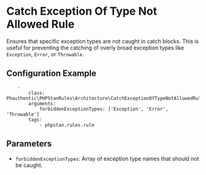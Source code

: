 # Catch Exception Of Type Not Allowed Rule

Ensures that specific exception types are not caught in catch blocks. This is useful for preventing the catching of overly broad exception types like `Exception`, `Error`, or `Throwable`.

## Configuration Example

```neon
    -
        class: Phauthentic\PHPStanRules\Architecture\CatchExceptionOfTypeNotAllowedRule
        arguments:
            forbiddenExceptionTypes: ['Exception', 'Error', 'Throwable']
        tags:
            - phpstan.rules.rule
```

## Parameters

- `forbiddenExceptionTypes`: Array of exception type names that should not be caught.

